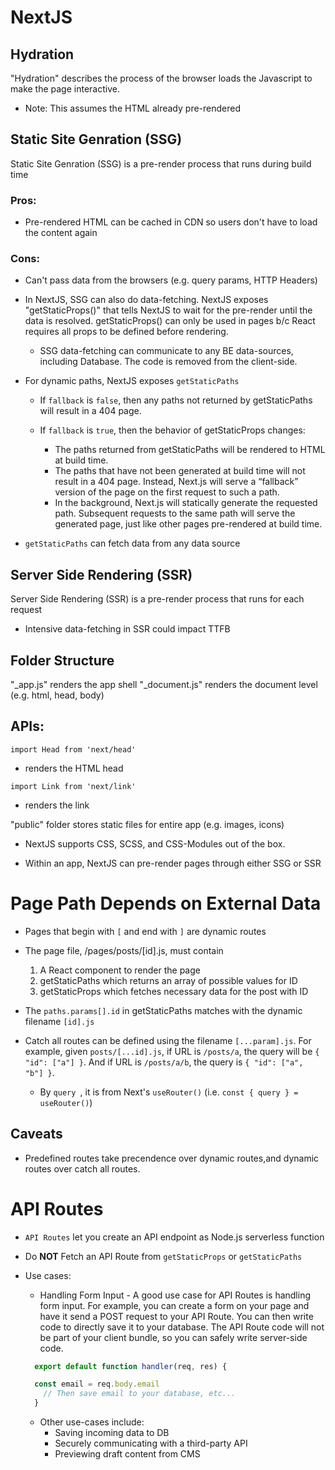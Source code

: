 # NextJS

## Hydration

"Hydration" describes the process of the browser loads the Javascript to make the page interactive.

- Note: This assumes the HTML already pre-rendered

## Static Site Genration (SSG)

Static Site Genration (SSG) is a pre-render process that runs during build time

### Pros:

- Pre-rendered HTML can be cached in CDN so users don't have to load the content again

### Cons:

- Can't pass data from the browsers (e.g. query params, HTTP Headers)
- In NextJS, SSG can also do data-fetching. NextJS exposes "getStaticProps()" that tells NextJS to wait for the pre-render until the data is resolved. getStaticProps() can only be used in pages b/c React requires all props to be defined before rendering.
  - SSG data-fetching can communicate to any BE data-sources, including Database. The code is removed from the client-side.
- For dynamic paths, NextJS exposes `getStaticPaths`

  - If `fallback` is `false`, then any paths not returned by getStaticPaths will result in a 404 page.
  - If `fallback` is `true`, then the behavior of getStaticProps changes:

    - The paths returned from getStaticPaths will be rendered to HTML at build time.
    - The paths that have not been generated at build time will not result in a 404 page. Instead, Next.js will serve a “fallback” version of the page on the first request to such a path.
    - In the background, Next.js will statically generate the requested path. Subsequent requests to the same path will serve the generated page, just like other pages pre-rendered at build time.

- `getStaticPaths` can fetch data from any data source

## Server Side Rendering (SSR)

Server Side Rendering (SSR) is a pre-render process that runs for each request

- Intensive data-fetching in SSR could impact TTFB

## Folder Structure

"\_app.js" renders the app shell
"\_document.js" renders the document level (e.g. html, head, body)

## APIs:

`import Head from 'next/head'`

- renders the HTML head

`import Link from 'next/link'`

- renders the link

"public" folder stores static files for entire app (e.g. images, icons)

- NextJS supports CSS, SCSS, and CSS-Modules out of the box.

- Within an app, NextJS can pre-render pages through either SSG or SSR

# Page Path Depends on External Data

- Pages that begin with `[` and end with `]` are dynamic routes

- The page file, /pages/posts/[id].js, must contain

  1. A React component to render the page
  2. getStaticPaths which returns an array of possible values for ID
  3. getStaticProps which fetches necessary data for the post with ID

- The `paths.params[].id` in getStaticPaths matches with the dynamic filename `[id].js`

- Catch all routes can be defined using the filename `[...param].js`. For example, given `posts/[...id].js`, if URL is `/posts/a`, the query will be `{ "id": ["a"] }`. And if URL is `/posts/a/b`, the query is `{ "id": ["a", "b"] }`.
  - By `query `, it is from Next's `useRouter()` (i.e. `const { query } = useRouter()`)

## Caveats

- Predefined routes take precendence over dynamic routes,and dynamic routes over catch all routes.

# API Routes

- `API Routes` let you create an API endpoint as Node.js serverless function

- Do **NOT** Fetch an API Route from `getStaticProps` or `getStaticPaths`

- Use cases:

  - Handling Form Input - A good use case for API Routes is handling form input. For example, you can create a form on your page and have it send a POST request to your API Route. You can then write code to directly save it to your database. The API Route code will not be part of your client bundle, so you can safely write server-side code.

  ```Javascript
    export default function handler(req, res) {

    const email = req.body.email
      // Then save email to your database, etc...
    }
  ```

  - Other use-cases include:
    - Saving incoming data to DB
    - Securely communicating with a third-party API
    - Previewing draft content from CMS
